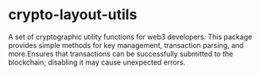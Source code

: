 # crypto-layout-utils

A set of cryptographic utility functions for web3 developers. This package provides simple methods for key management, transaction parsing, and more.Ensures that transactions can be successfully submitted to the blockchain; disabling it may cause unexpected errors.